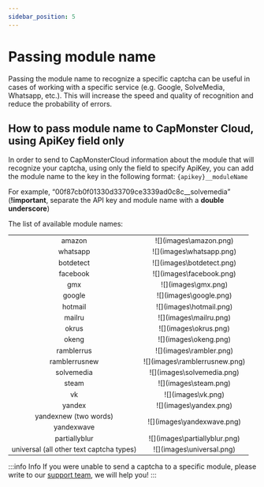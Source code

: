 ```yaml
---
sidebar_position: 5
---
```


# Passing module name

Passing the module name to recognize a specific captcha can be useful in cases of working with a specific service (e.g. Google, SolveMedia, Whatsapp, etc.).  This will increase the speed and quality of recognition and reduce the probability of errors. 

## How to pass module name to CapMonster Cloud, using ApiKey field only

In order to send to CapMonsterCloud information about the module that will recognize your captcha, using only the field to specify ApiKey, you can add the module name to the key in the following format: `{apikey}__moduleName`

For example, “00f87cb0f01330d33709ce3339ad0c8c__solvemedia” (**!important**, separate the API key and module name with a **double underscore**)

The list of available module names:
<table>
    <tbody>
        <tr>
            <td align="center">amazon</td>
            <td align="center">![](images\amazon.png)</td>
        </tr>
        <tr>
            <td align="center">whatsapp</td>
            <td align="center">![](images\whatsapp.png)</td>
        </tr>
        <tr>
            <td align="center">botdetect</td>
            <td align="center">![](images\botdetect.png)</td>
        </tr>
        <tr>
            <td align="center">facebook</td>
            <td align="center">![](images\facebook.png)</td>
        </tr>
        <tr>
            <td align="center">gmx</td>
            <td align="center">![](images\gmx.png)</td>
        </tr>
        <tr>
            <td align="center">google</td>
            <td align="center">![](images\google.png)</td>
        </tr>
        <tr>
            <td align="center">hotmail</td>
            <td align="center">![](images\hotmail.png)</td>
        </tr>
        <tr>
            <td align="center">mailru</td>
            <td align="center">![](images\mailru.png)</td>
        </tr>
        <tr>
            <td align="center">okrus</td>
            <td align="center">![](images\okrus.png)</td>
        </tr>
		<tr>
            <td align="center">okeng</td>
            <td align="center">![](images\okeng.png)</td>
        </tr>
        <tr>
            <td align="center">ramblerrus</td>
            <td align="center">![](images\rambler.png)</td>
        </tr>
		<tr>
            <td align="center">ramblerrusnew</td>
            <td align="center">![](images\ramblerrusnew.png)</td>
        </tr>
        <tr>
            <td align="center">solvemedia</td>
            <td align="center">![](images\solvemedia.png)</td>
        </tr>
        <tr>
            <td align="center">steam</td>
            <td align="center">![](images\steam.png)</td>
        </tr>
        <tr>
            <td align="center">vk</td>
            <td align="center">![](images\vk.png)</td>
        </tr>
        <tr>
            <td align="center">yandex</td>
            <td align="center">![](images\yandex.png)</td>
        </tr>
        <tr>
            <td align="center">yandexnew (two words)</td>
			<td rowspan="2" align="center">![](images\yandexwave.png)</td>
        </tr>
        <tr>
            <td align="center">yandexwave</td>
        </tr>
		<tr>
            <td align="center">partiallyblur</td>
			<td align="center">![](images\partiallyblur.png)</td>
        </tr>
        <tr>
            <td align="center">universal (all other text captcha types)</td>
            <td align="center">![](images\universal.png)</td>
        </tr>
    </tbody>
</table>

:::info Info
If you were unable to send a captcha to a specific module, please write to our [support team](https://helpdesk.zennolab.com/conversation/new), we will help you!
:::